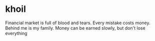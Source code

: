 # khoil
Financial market is full of blood and tears. Every mistake costs money. Behind me is my family. Money can be earned slowly, but don't lose everything
